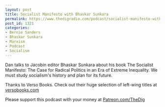 ```yaml
---
layout: post
title: Socialist Manifesto with Bhaskar Sunkara
permalink: https://www.thedigradio.com/podcast/socialist-manifesto-with-bhaskar-sunkara/index.html
post_id: 1321
categories: 
- Bernie Sanders
- Bhaskar Sunkara
- Marxism
- Podcast
- Socialism
---
```


Dan talks to 
Jacobin editor Bhaskar Sunkara about his book 
The Socialist Manifesto: The Case for Radical Politics in an Era of Extreme Inequality. We must study socialism's history and plan for its future.

Thanks to Verso Books. Check out their huge selection of left-wing titles at 
[versobooks.com](http://versobooks.com)

Please support this podcast with your money at 
[Patreon.com/TheDig](http://Patreon.com/TheDig)